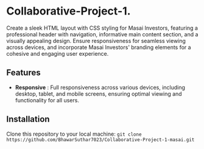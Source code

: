 # Collaborative-Project-1.
Create a sleek HTML layout with CSS styling for Masai Investors, featuring a professional header with navigation, informative main content section, and a visually appealing design. Ensure responsiveness for seamless viewing across devices, and incorporate Masai Investors' branding elements for a cohesive and engaging user experience.
## Features
- **Responsive** : Full responsiveness across various devices, including desktop, tablet, and mobile screens,  ensuring optimal viewing and functionality for all users.
## Installation

Clone this repository to your local machine:
    ```
        git clone https://github.com/BhawarSuthar7023/Collaborative-Project-1-masai.git
    ```